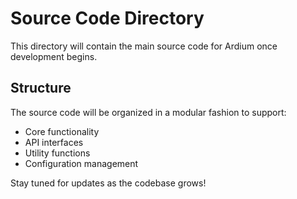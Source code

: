 # Source Code Directory

This directory will contain the main source code for Ardium once development begins.

## Structure

The source code will be organized in a modular fashion to support:
- Core functionality
- API interfaces
- Utility functions
- Configuration management

Stay tuned for updates as the codebase grows!